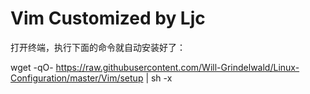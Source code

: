# Vim Customized by Ljc
打开终端，执行下面的命令就自动安装好了：

wget -qO- https://raw.githubusercontent.com/Will-Grindelwald/Linux-Configuration/master/Vim/setup | sh -x
